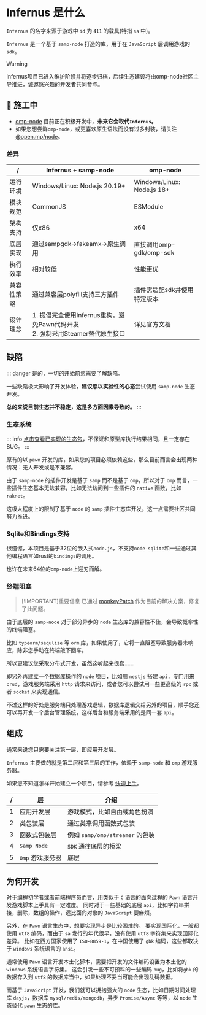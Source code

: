 # Infernus 是什么

`Infernus` 的名字来源于游戏中 `id` 为 `411` 的载具(特指 `sa` 中)。

`Infernus` 是一个基于 `samp-node` 打造的库，用于在 `JavaScript` 层调用游戏的 `sdk`。

> [!WARNING]
> Infernus项目已进入维护阶段并将逐步归档，后续生态建设将由omp-node社区主导推进，诚邀感兴趣的开发者共同参与。

## 🚧 施工中

- [omp-node](https://github.com/omp-node) 目前正在积极开发中，**未来它会取代`Infernus`。**
- 如果您想尝鲜`omp-node`，或更喜欢原生语法而没有过多封装，请关注 [@open.mp/node](https://github.com/omp-node/core)。

### 差异

| /          | Infernus + samp-node                                                            | omp-node                    |
| ---------- | ------------------------------------------------------------------------------- | --------------------------- |
| 运行环境   | Windows/Linux: Node.js 20.19+                                                   | Windows/Linux: Node.js 18+  |
| 模块规范   | CommonJS                                                                        | ESModule                    |
| 架构支持   | 仅x86                                                                           | x64                         |
| 底层实现   | 通过sampgdk→fakeamx→原生调用                                                    | 直接调用omp-gdk/omp-sdk     |
| 执行效率   | 相对较低                                                                        | 性能更优                    |
| 兼容性策略 | 通过兼容层polyfill支持三方插件                                                  | 插件需适配sdk并使用特定版本 |
| 设计理念   | 1. 提倡完全使用Infernus重构，避免Pawn代码开发<br>2. 强制采用Steamer替代原生接口 | 详见官方文档                |

## 缺陷

::: danger
是的，一切的开始前您需要了解缺陷。

一些缺陷极大影响了开发体验，**建议您以实验性的心态**尝试使用 `samp-node` 生态开发。

**总的来说目前生态并不稳定，这是多方面因素导致的。**
:::

### 生态系统

::: info
[点击查看已实现的生态包](https://github.com/dockfries/infernus/tree/main/packages)，不保证和原型库执行结果相同，且一定存在BUG。
:::

原有的以 `pawn` 开发的库，如果您的项目必须依赖这些，那么目前而言会出现两种情况：无人开发或是不兼容。

由于 `samp-node` 的插件开发是基于 `samp` 而不是基于 `omp`，所以对于 `omp` 而言，一些插件生态基本无法兼容，比如无法访问到一些插件的 `native` 函数，比如 `raknet`。

这极大程度上的限制了基于 `node` 的 `samp` 插件生态库开发，这一点需要社区共同努力推进。

### Sqlite和Bindings支持

很遗憾，本项目是基于32位的嵌入式`node.js`，不支持`node-sqlite`和一些通过其他编程语言如rust的`bindings`的调用。

也许在未来64位的`omp-node`上迎刃而解。

### 终端阻塞

> [!IMPORTANT]重要信息
> 已通过 [monkeyPatch](https://github.com/dockfries/infernus-starter/blob/main/src/polyfill.js) 作为目前的解决方案，修复了此问题。

由于底层的 `samp-node` 对于部分异步的 `node` 生态库的兼容性不佳，会导致概率性的终端阻塞。

比如 `typeorm/sequlize` 等 `orm` 库，如果使用了，它将一直阻塞导致服务器未响应，除非您手动在终端敲下回车。

所以更建议您采取分布式开发，虽然这听起来很蠢……

即另外再建立一个数据库操作的 `node` 项目，比如用 `nestjs` 搭建 `api`，专门用来 `crud`，游戏服务端采用 `http` 请求来访问，或者您可以尝试用一些更高级的 `rpc` 或者 `socket` 来实现通信。

不过这样的好处是服务端只处理游戏逻辑，数据库逻辑交给另外的项目，顺手您还可以再开发一个后台管理系统，这样后台和服务端采用的是同一套 `api`。

## 组成

通常来说您只需要关注第一层，即应用开发层。

`Infernus` 主要做的就是第二层和第三层的工作，依赖于 `samp-node` 和 `omp` 游戏服务器。

如果您不知道怎样开始建立一个项目，请参考 [快速上手](./quick-start)。

| /   | 层               | 介绍                            |
| --- | ---------------- | ------------------------------- |
| 1   | 应用开发层       | 游戏模式，比如自由或角色扮演    |
| 2   | 类包装层         | 通过类来调用函数式包装          |
| 3   | 函数式包装层     | 例如 `samp/omp/streamer` 的包装 |
| 4   | `Samp Node`      | `SDK` 通往底层的桥梁            |
| 5   | `Omp` 游戏服务器 | 底层                            |

## 为何开发

对于编程初学者或者前端程序员而言，用类似于 `C` 语言的面向过程的 `Pawn` 语言开发游戏脚本上手具有一定难度。
同时对于一些基础的底层 `api`，比如字符串拼接，删除，数组的操作，远比面向对象的 `JavaScript` 要麻烦。

另外，在 `Pawn` 语言生态中，想要实现异步是比较困难的。
要实现国际化，一般都使用 `utf8` 编码，而由于 `sa` 发行的年代很早，没有使用 `utf8` 字符集来实现国际化差异。
比如在西方国家使用了 `ISO-8859-1`，在中国使用了 `gbk` 编码，这些都取决于 `windows` 系统语言的 `ansi`。

通常使用 `Pawn` 语言开发本土化脚本，需要把开发的文件编码设置为本土化的 `windows` 系统语言字符集。
这会引发一些不可预料的一些编码 `bug`，比如将`gbk` 的数据存入到 `utf8` 的数据库当中，如果处理不妥当可能会出现乱码数据。

而基于 `JavaScript` 开发，我们就可以拥抱强大的 `node` 生态，比如日期时间处理库 `dayjs`，数据库 `mysql/redis/mongodb`，异步 `Promise/Async` 等等，以 `node` 生态替代 `pawn` 生态的库。
